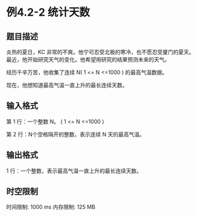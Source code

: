 # 例4.2-2 统计天数

## 题目描述

炎热的夏日，KC 非常的不爽。他宁可忍受北极的寒冷，也不愿忍受厦门的夏天。最近，他开始研究天气的变化。他希望用研究的结果预测未来的天气。

经历千辛万苦，他收集了连续 N( 1 <= N <=1000 ) 的最高气温数据。

现在，他想知道最高气温一直上升的最长连续天数。

## 输入格式

第 1 行：一个整数 N。 ( 1 <= N <=1000 ) 
 

第 2 行：N个空格隔开的整数，表示连续 N 天的最高气温。

## 输出格式

1 行：一个整数，表示最高气温一直上升的最长连续天数。

## 时空限制

时间限制: 1000 ms
内存限制: 125 MB
